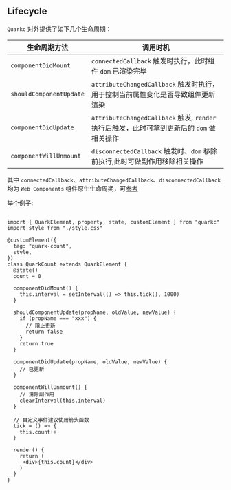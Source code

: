 ## Lifecycle
`Quarkc` 对外提供了如下几个生命周期：

| 生命周期方法               | 调用时机            |
| ------------------ | ---------------- |
| `componentDidMount`              | `connectedCallback` 触发时执行，此时组件 `dom` 已渲染完毕         |
| `shouldComponentUpdate`            | `attributeChangedCallback` 触发时执行，用于控制当前属性变化是否导致组件更新渲染         |
| `componentDidUpdate`         | `attributeChangedCallback` 触发, `render` 执行后触发，此时可拿到更新后的 `dom` 做相关操作         |
| `componentWillUnmount`         | `disconnectedCallback` 触发时、`dom` 移除前执行,此时可做副作用移除相关操作     |

其中 `connectedCallback`、`attributeChangedCallback`、`disconnectedCallback` 均为 `Web Components` 组件原生生命周期，可[参考](https://developer.mozilla.org/en-US/docs/Web/Web_Components/Using_custom_elements#using_the_lifecycle_callbacks)

举个例子:

```tsx

import { QuarkElement, property, state, customElement } from "quarkc"
import style from "./style.css"

@customElement({
  tag: "quark-count",
  style,
})
class QuarkCount extends QuarkElement {
  @state()
  count = 0

  componentDidMount() {
    this.interval = setInterval(() => this.tick(), 1000)
  }

  shouldComponentUpdate(propName, oldValue, newValue) {
    if (propName === "xxx") {
      // 阻止更新
      return false
    }
    return true
  }

  componentDidUpdate(propName, oldValue, newValue) {
    // 已更新
  }

  componentWillUnmount() {
    // 清除副作用
    clearInterval(this.interval)
  }

  // 自定义事件建议使用箭头函数
  tick = () => {
    this.count++
  }

  render() {
    return (
     <div>{this.count}</div>
    )
  }
}

```
